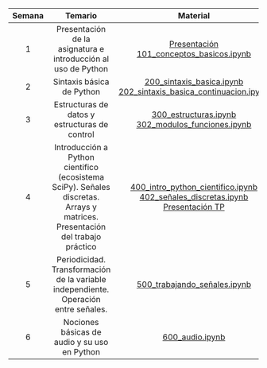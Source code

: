 | Semana | Temario | Material | Ejercicios | Observaciones |
|:-:|:-:|:-:|:-:|:-:|
| 1 | Presentación de la asignatura e introducción al uso de Python | [Presentación](https://docs.google.com/presentation/d/1Q6RibADuKiZLchEnXTh0p7nNUOu5mlpmg2WvxtS_pt0/edit?usp=sharing) <br> [101_conceptos_basicos.ipynb](clase_1/101_conceptos_basicos.ipynb) |  [102_ejercicios.ipynb](clase_1/102_ejercicios.ipynb) | - |
| 2 | Sintaxis básica de Python | [200_sintaxis_basica.ipynb](clase_2/200_sintaxis_basica.ipynb) <br> [202_sintaxis_basica_continuacion.ipynb](clase_2/202_sintaxis_basica_continuacion.ipynb)|  [201_ejercicios.ipynb](clase_2/201_ejercicios.ipynb) <br> [203_ejercicios.ipynb](clase_2/203_ejercicios.ipynb) | [Solución de los ejercicios](clase_2) |
| 3 | Estructuras de datos y estructuras de control | [300_estructuras.ipynb](clase_3/300_estructuras.ipynb) <br> [302_modulos_funciones.ipynb](clase_3/302_modulos_funciones.ipynb)|  [301_ejercicios.ipynb](clase_3/301_ejercicios.ipynb) <br> [303_ejercicios.ipynb](clase_3/303_ejercicios.ipynb) | [Solución de los ejercicios](clase_3) |
| 4 | Introducción a Python cientifico (ecosistema SciPy). Señales discretas. Arrays y matrices. Presentación del trabajo práctico  | [400_intro_python_cientifico.ipynb](clase_4/400_intro_python_cientifico.ipynb) <br> [402_señales_discretas.ipynb](clase_4/402_señales_discretas.ipynb) <br> [Presentación TP](https://docs.google.com/presentation/d/1XJAI0wFRRS6IaVops3jCAcfdRxvMJyQs_mIetzehh1c/edit?usp=sharing) |  [401_ejercicios.ipynb](clase_4/401_ejercicios.ipynb) <br> [403_ejercicios.ipynb](clases/clase_4/403_ejercicios.ipynb) | [Solución de los ejercicios](clase_4) |
| 5 | Periodicidad. Transformación de la variable independiente. Operación entre señales.  | [500_trabajando_señales.ipynb](clase_5/500_trabajando_señales.ipynb) |  [501_ejercicios.ipynb](clase_5/501_ejercicios.ipynb) | - |
| 6 | Nociones básicas de audio y su uso en Python | [600_audio.ipynb](clase_6/600_audio.ipynb) |  - | - |

